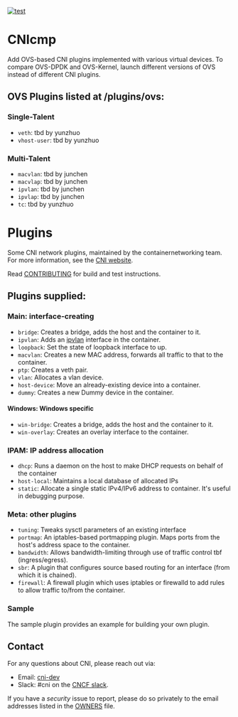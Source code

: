 [![test](https://github.com/containernetworking/plugins/actions/workflows/test.yaml/badge.svg)](https://github.com/containernetworking/plugins/actions/workflows/test.yaml?query=branch%3Amaster)

# CNIcmp

Add OVS-based CNI plugins implemented with various virtual devices.
To compare OVS-DPDK and OVS-Kernel, launch different versions of OVS instead of different CNI plugins.

## OVS Plugins listed at /plugins/ovs:
### Single-Talent
* `veth`: tbd by yunzhuo
* `vhost-user`: tbd by yunzhuo
### Multi-Talent
* `macvlan`: tbd by junchen
* `macvlap`: tbd by junchen
* `ipvlan`: tbd by junchen
* `ipvlap`: tbd by junchen
* `tc`: tbd by yunzhuo

# Plugins
Some CNI network plugins, maintained by the containernetworking team. For more information, see the [CNI website](https://www.cni.dev).

Read [CONTRIBUTING](CONTRIBUTING.md) for build and test instructions.

## Plugins supplied:
### Main: interface-creating
* `bridge`: Creates a bridge, adds the host and the container to it.
* `ipvlan`: Adds an [ipvlan](https://www.kernel.org/doc/Documentation/networking/ipvlan.txt) interface in the container.
* `loopback`: Set the state of loopback interface to up.
* `macvlan`: Creates a new MAC address, forwards all traffic to that to the container.
* `ptp`: Creates a veth pair.
* `vlan`: Allocates a vlan device.
* `host-device`: Move an already-existing device into a container.
* `dummy`: Creates a new Dummy device in the container.
#### Windows: Windows specific
* `win-bridge`: Creates a bridge, adds the host and the container to it.
* `win-overlay`: Creates an overlay interface to the container.
### IPAM: IP address allocation
* `dhcp`: Runs a daemon on the host to make DHCP requests on behalf of the container
* `host-local`: Maintains a local database of allocated IPs
* `static`:  Allocate a single static IPv4/IPv6 address to container. It's useful in debugging purpose.

### Meta: other plugins
* `tuning`: Tweaks sysctl parameters of an existing interface
* `portmap`: An iptables-based portmapping plugin. Maps ports from the host's address space to the container.
* `bandwidth`: Allows bandwidth-limiting through use of traffic control tbf (ingress/egress).
* `sbr`: A plugin that configures source based routing for an interface (from which it is chained).
* `firewall`: A firewall plugin which uses iptables or firewalld to add rules to allow traffic to/from the container.

### Sample
The sample plugin provides an example for building your own plugin.

## Contact

For any questions about CNI, please reach out via:
- Email: [cni-dev](https://groups.google.com/forum/#!forum/cni-dev)
- Slack: #cni on the [CNCF slack](https://slack.cncf.io/).

If you have a _security_ issue to report, please do so privately to the email addresses listed in the [OWNERS](OWNERS.md) file.
